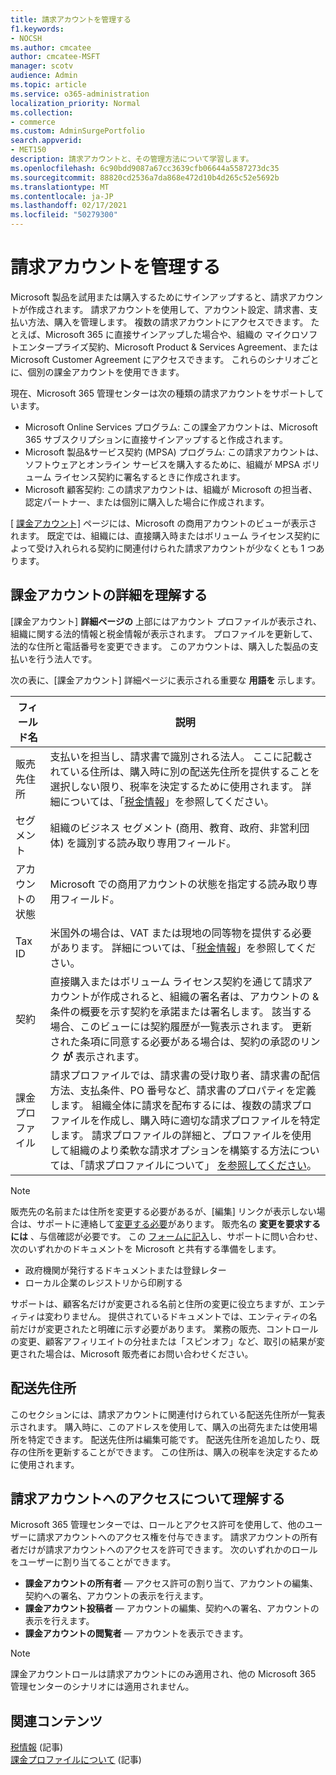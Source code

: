 ```yaml
---
title: 請求アカウントを管理する
f1.keywords:
- NOCSH
ms.author: cmcatee
author: cmcatee-MSFT
manager: scotv
audience: Admin
ms.topic: article
ms.service: o365-administration
localization_priority: Normal
ms.collection:
- commerce
ms.custom: AdminSurgePortfolio
search.appverid:
- MET150
description: 請求アカウントと、その管理方法について学習します。
ms.openlocfilehash: 6c90bdd9087a67cc3639cfb06644a5587273dc35
ms.sourcegitcommit: 88820cd2536a7da868e472d10b4d265c52e5692b
ms.translationtype: MT
ms.contentlocale: ja-JP
ms.lasthandoff: 02/17/2021
ms.locfileid: "50279300"
---
```

# <a name="manage-billing-accounts"></a>請求アカウントを管理する

Microsoft 製品を試用または購入するためにサインアップすると、請求アカウントが作成されます。 請求アカウントを使用して、アカウント設定、請求書、支払い方法、購入を管理します。 複数の請求アカウントにアクセスできます。 たとえば、Microsoft 365 に直接サインアップした場合や、組織の マイクロソフトエンタープライズ契約、Microsoft Product & Services Agreement、または Microsoft Customer Agreement にアクセスできます。 これらのシナリオごとに、個別の課金アカウントを使用できます。

現在、Microsoft 365 管理センターは次の種類の請求アカウントをサポートしています。

- Microsoft Online Services プログラム: この課金アカウントは、Microsoft 365 サブスクリプションに直接サインアップすると作成されます。
- Microsoft 製品&サービス契約 (MPSA) プログラム: この請求アカウントは、ソフトウェアとオンライン サービスを購入するために、組織が MPSA ボリューム ライセンス契約に署名するときに作成されます。
- Microsoft 顧客契約: この請求アカウントは、組織が Microsoft の担当者、認定パートナー、または個別に購入した場合に作成されます。

[ <a href="https://go.microsoft.com/fwlink/p/?linkid=2084771" target="_blank">課金アカウント]</a> ページには、Microsoft の商用アカウントのビューが表示されます。 既定では、組織には、直接購入時またはボリューム ライセンス契約によって受け入れられる契約に関連付けられた請求アカウントが少なくとも 1 つあります。

## <a name="understand-billing-account-details"></a>課金アカウントの詳細を理解する

[課金アカウント] **詳細ページの** 上部にはアカウント プロファイルが表示され、組織に関する法的情報と税金情報が表示されます。 プロファイルを更新して、法的な住所と電話番号を変更できます。 このアカウントは、購入した製品の支払いを行う法人です。

次の表に、[課金アカウント] 詳細ページに表示される重要な **用語を** 示します。

| フィールド名 | 説明 |
|------------------|------------------------------------------------------------------------------------------------------------------------------------------------------------------------------------------------------------------------------------------------------------------------------|
| 販売先住所 | 支払いを担当し、請求書で識別される法人。 ここに記載されている住所は、購入時に別の配送先住所を提供することを選択しない限り、税率を決定するために使用されます。 詳細については、「[税金情報](billing-and-payments/tax-information.md)」を参照してください。 |
| セグメント | 組織のビジネス セグメント (商用、教育、政府、非営利団体) を識別する読み取り専用フィールド。 |
| アカウントの状態 | Microsoft での商用アカウントの状態を指定する読み取り専用フィールド。 |
| Tax ID | 米国外の場合は、VAT または現地の同等物を提供する必要があります。 詳細については、「[税金情報](billing-and-payments/tax-information.md)」を参照してください。 |
| 契約 | 直接購入またはボリューム ライセンス契約を通じて請求アカウントが作成されると、組織の署名者は、アカウントの & 条件の概要を示す契約を承諾または署名します。 該当する場合、このビューには契約履歴が一覧表示されます。 更新された条項に同意する必要がある場合は、契約の承認のリンク **が** 表示されます。 |
| 課金プロファイル | 請求プロファイルでは、請求書の受け取り者、請求書の配信方法、支払条件、PO 番号など、請求書のプロパティを定義します。 組織全体に請求を配布するには、複数の請求プロファイルを作成し、購入時に適切な請求プロファイルを特定します。 請求プロファイルの詳細と、プロファイルを使用して組織のより柔軟な請求オプションを構築する方法については、「請求プロファイルについて」 [を参照してください](billing-and-payments/manage-billing-profiles.md)。 |

> [!NOTE]
> 販売先の名前または住所を変更する必要があるが、[編集] リンクが表示しない場合は、サポートに連絡して[変更する必要](https://docs.microsoft.com/microsoft-365/admin/contact-support-for-business-products)があります。 販売名の **変更を要求するには** 、与信確認が必要です。 この [フォームに記入](https://www.microsoft.com/download/details.aspx?id=102732)し、サポートに問い合わせ、次のいずれかのドキュメントを Microsoft と共有する準備をします。
>
> - 政府機関が発行するドキュメントまたは登録レター
> - ローカル企業のレジストリから印刷する
>
> サポートは、顧客名だけが変更される名前と住所の変更に役立ちますが、エンティティは変わりません。 提供されているドキュメントでは、エンティティの名前だけが変更されたと明確に示す必要があります。 業務の販売、コントロールの変更、顧客アフィリエイトの分社または「スピンオフ」など、取引の結果が変更された場合は、Microsoft 販売者にお問い合わせください。

## <a name="shipping-addresses"></a>配送先住所

このセクションには、請求アカウントに関連付けられている配送先住所が一覧表示されます。 購入時に、このアドレスを使用して、購入の出荷先または使用場所を特定できます。 配送先住所は編集可能です。 配送先住所を追加したり、既存の住所を更新することができます。 この住所は、購入の税率を決定するために使用されます。

## <a name="understand-access-to-billing-accounts"></a>請求アカウントへのアクセスについて理解する

Microsoft 365 管理センターでは、ロールとアクセス許可を使用して、他のユーザーに請求アカウントへのアクセス権を付与できます。 請求アカウントの所有者だけが請求アカウントへのアクセスを許可できます。 次のいずれかのロールをユーザーに割り当てることができます。

- **課金アカウントの所有者** &mdash; アクセス許可の割り当て、アカウントの編集、契約への署名、アカウントの表示を行えます。
- **課金アカウント投稿者** &mdash; アカウントの編集、契約への署名、アカウントの表示を行えます。
- **課金アカウントの閲覧者** &mdash; アカウントを表示できます。

> [!Note]
> 課金アカウントロールは請求アカウントにのみ適用され、他の Microsoft 365 管理センターのシナリオには適用されません。

## <a name="related-content"></a>関連コンテンツ

[税情報](billing-and-payments/tax-information.md) (記事) \
[課金プロファイルについて](billing-and-payments/manage-billing-profiles.md) (記事)